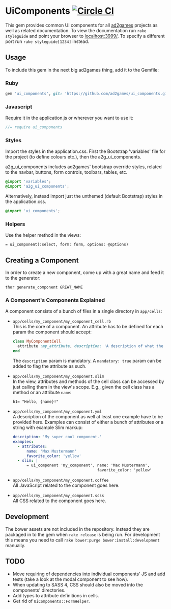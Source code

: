 # UiComponents [![Circle CI](https://circleci.com/gh/ad2games/ui_components.svg?style=svg)](https://circleci.com/gh/ad2games/ui_components)

This gem provides common UI components for all
[ad2games](http://www.ad2games.com/) projects as well as related documentation.
To view the documentation run `rake styleguide` and point your browser to
[localhost:3999/](http://localhost:3999/). To specify a different port
run `rake styleguide[1234]` instead.

## Usage

To include this gem in the next big ad2games thing, add it to the Gemfile:

### Ruby

```ruby
gem 'ui_components', git: 'https://github.com/ad2games/ui_components.git'
```
### Javascript

Require it in the application.js or wherever you want to use it:

```js
//= require ui_components
```
### Styles

Import the styles in the application.css. First the Bootstrap 'variables' file for
the project (to define colours etc.), then the a2g_ui_components.

a2g_ui_components includes ad2games' bootstrap override styles, related to the navbar, buttons,
form controls, toolbars, tables, etc.

```css
@import 'variables';
@import 'a2g_ui_components';
```

Alternatively, instead import just the unthemed (default Bootstrap) styles in the application.css.

```css
@import 'ui_components';
```

### Helpers

Use the helper method in the views:

```slim
= ui_component(:select, form: form, options: @options)
```

## Creating a Component

In order to create a new component, come up with a great name and feed
it to the generator:

```
thor generate_component GREAT_NAME
```

### A Component's Components Explained

A component consists of a bunch of files in a single directory in
`app/cells`:

* `app/cells/my_component/my_component_cell.rb` <br/>
  This is the core of a component. An attribute has to be defined for each
  param the component should accept:

   ```ruby
   class MyComponentCell
     attribute :my_attribute, description: 'A description of what the attribute is for.'
   end
   ```

   The `description` param is mandatory. A `mandatory: true` param can be
   added to flag the attribute as such.

* `app/cells/my_component/my_component.slim` <br/>
  In the view, attributes and methods of the cell class can be accessed
  by just calling them in the view's scope. E.g., given the cell class
  has a method or an attribute `name`:

  ```slim
  h1= "Hello, {name}!"
  ```

* `app/cells/my_component/my_component.yml` <br/>
  A description of the component as well at least one example have to be
  provided here. Examples can consist of either a bunch of attributes or
  a string with example Slim markup:

  ```yaml
  description: 'My super cool component.'
  examples:
    - attributes:
        name: 'Max Mustermann'
        favorite_color: 'yellow'
    - slim: |
        = ui_component 'my_component', name: 'Max Mustermann',
                                       favorite_color: 'yellow'
  ```

* `app/cells/my_component/my_component.coffee` <br/>
  All JavaScript related to the component goes here.

* `app/cells/my_component/my_component.scss` <br/>
  All CSS related to the component goes here.

## Development

The bower assets are not included in the repository. Instead they are
packaged in to the gem when `rake release` is being run. For
development this means you need to call `rake bower:purge
bower:install:development` manually.

## TODO

* Move requiring of dependencies into individual components' JS and add
  tests (take a look at the modal component to see how).
* When updating to SASS 4, CSS should also be moved into the components'
  directories.
* Add types to attribute definitions in cells.
* Get rid of `UiComponents::FormHelper`.
